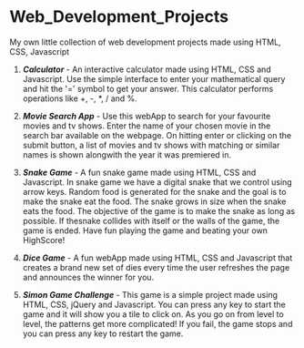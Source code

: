 # Web_Development_Projects
My own little collection of web development projects made using HTML, CSS, Javascript

1. <em><strong>Calculator</strong></em> - 
  An interactive calculator made using HTML, CSS and Javascript. Use the simple interface to enter your mathematical query and hit the '=' symbol to get your answer. This         calculator performs operations like +, -, *, / and %.

2. <em><strong>Movie Search App</strong></em> - 
  Use this webApp to search for your favourite movies and tv shows. Enter the name of your chosen movie in the search bar available on the webpage. On hitting enter or clicking   on the submit button, a list of movies and tv shows with matching or similar names is shown alongwith the year it was premiered in.

3. <em><strong>Snake Game</strong></em> - 
  A fun snake game made using HTML, CSS and Javascript. In snake game we have a digital snake that we control using arrow keys. Random food is generated for the snake and the     goal is to make the snake eat the food. The snake grows in size when the snake eats the food. The objective of the game is to make the snake as long as possible. If thesnake   collides with itself or the walls of the game, the game is ended. Have fun playing the game and beating your own HighScore!

4. <em><strong>Dice Game</strong></em> - 
  A fun webApp made using HTML, CSS and Javascript that creates a brand new set of dies every time the user refreshes the page and announces the winner for you.

5. <em><strong>Simon Game Challenge</strong></em> - 
  This game is a simple project made using HTML, CSS, jQuery and Javascript. You can press any key to start the game and it will show you a tile to click on. As you go on from   level to level, the patterns get more complicated! If you fail, the game stops and you can press any key to restart the game.

